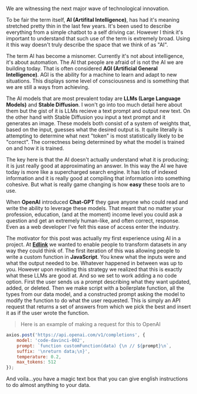 We are witnessing the next major wave of technological innovation.

To be fair the term itself, **AI (Artifital Intelligence)**, has had it's meaning stretched pretty thin in the last few years. It's been used to describe everything from a simple chatbot to a self driving car. However I think it's important to understand that such use of the term is extremely broad. Using it this way doesn't truly describe the space that we think of as "AI".

The term AI has become a misnomer. Currently it's not about intelligence, it's about automation. The AI that people are afraid of is not the AI we are building today. That is often considered **AGI (Artificial General Intelligence)**. AGI is the ability for a machine to learn and adapt to new situations. This displays some level of consciousness and is something that we are still a ways from achieving.

The AI models that are most prevalent today are **LLMs (Large Language Models)** and **Stable Diffusion**. I won't go into too much detail here about them but the gist of it is LLMs recieve a text prompt and output new text. On the other hand with Stable Diffusion you input a text prompt and it generates an image. These models both consist of a system of weights that, based on the input, guesses what the desired output is. It quite literally is attempting to determine what next "token" is most statistically likely to be "correct". The correctness being determined by what the model is trained on and how it is trained.

The key here is that the AI doesn't actually understand what it is producing; it is just really good at approximating an answer. In this way the AI we have today is more like a supercharged search engine. It has lots of indexed information and it is really good at compiling that information into something cohesive. But what is really game changing is how **easy** these tools are to use.

When **OpenAI** introduced **Chat-GPT** they gave anyone who could read and write the ability to leverage these models. That meant that no matter your profession, education, (and at the moment) income level you could ask a question and get an extremely human-like, and often correct, response. Even as a web developer I've felt this ease of access enter the industry.

The motivator for this post was actually my first experience using AI in a project. At **[Edlink](https://ed.link)** we wanted to enable people to transform datasets in any way they could think of. The first iteration of this was allowing people to write a custom function in **JavaScript**. You knew what the inputs were and what the output needed to be. Whatever happened in between was up to you. However upon revisiting this strategy we realized that this is exactly what these LLMs are good at. And so we set to work adding a no code option. First the user sends us a prompt describing what they want updated, added, or deleted. Then we make script with a boilerplate function, all the types from our data model, and a constructed prompt asking the model to modify the function to do what the user requested. This is simply an API request that returns a set of answers from which we pick the best and insert it as if the user wrote the function. 

> Here is an example of making a request for this to OpenAI

```javascript
axios.post('https://api.openai.com/v1/completions', {
    model: 'code-davinci-002',
    prompt: `function customFunction(data) {\n // ${prompt}\n`,
    suffix: '\nreturn data;\n}',
    temperature: 0.2,
    max_tokens: 512
});
```


And voila...you have a magic text box that you can give english instructions to do almost anything to your data.